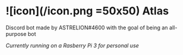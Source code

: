 # ![icon](/icon.png =50x50) Atlas
Discord bot made by ASTRELION#4600 with the goal of being an all-purpose bot  

*Currently running on a Rasberry Pi 3 for personal use*
